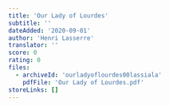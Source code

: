 ```yaml
---
title: 'Our Lady of Lourdes'
subtitle: ''
dateAdded: '2020-09-01'
author: 'Henri Lasserre'
translator: ''
score: 0
rating: 0
files:
  - archiveId: 'ourladyoflourdes00lassiala'
    pdfFile: 'Our Lady of Lourdes.pdf'
storeLinks: []
---
```


